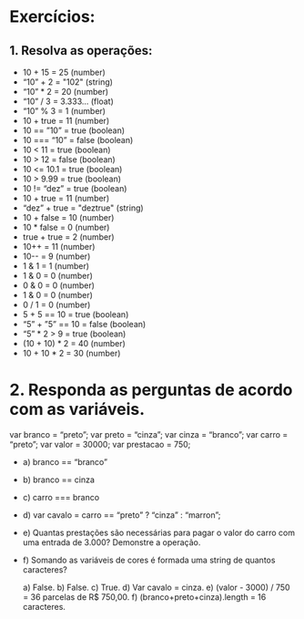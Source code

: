 # Exercícios:

## 1. Resolva as operações:
- 10 + 15 = 25 (number)
- “10” + 2 = "102" (string)
- “10” * 2 = 20 (number)
- “10” / 3 = 3.333... (float)
- “10” % 3 = 1 (number)
- 10 + true = 11 (number)
- 10 == ”10” = true (boolean)
- 10 === “10” = false (boolean)
- 10 < 11 = true (boolean)
- 10 > 12 = false (boolean)
- 10 <= 10.1 = true (boolean)
- 10 > 9.99 = true (boolean)
- 10 != “dez” = true (boolean)
- 10 + true = 11 (number)
- “dez” + true = "deztrue" (string)
- 10 + false = 10 (number)
- 10 * false = 0 (number)
- true + true = 2 (number)
- 10++ = 11 (number)
- 10-- = 9 (number)
- 1 & 1 = 1 (number)
- 1 & 0 = 0 (number)
- 0 & 0 = 0 (number)
- 1 & 0 = 0 (number)
- 0 / 1 = 0 (number)
- 5 + 5 == 10 = true (boolean)
- “5” + ”5” == 10 = false (boolean)
- “5” * 2 > 9 = true (boolean)
- (10 + 10) * 2 = 40 (number)
- 10 + 10 * 2 = 30 (number)

# 2. Responda as perguntas de acordo com as variáveis.
var branco = “preto”;
var preto = “cinza”;
var cinza = “branco”;
var carro = “preto”;
var valor = 30000;
var prestacao = 750;

- a) branco == “branco”
- b) branco == cinza
- c) carro === branco
- d) var cavalo = carro == “preto” ? “cinza” : “marron”;
- e) Quantas prestações são necessárias para pagar o valor do carro com uma entrada
de 3.000? Demonstre a operação.
- f) Somando as variáveis de cores é formada uma string de quantos caracteres?

    a) False.
    b) False.
    c) True.
    d) Var cavalo = cinza.
    e) (valor - 3000) / 750 = 36 parcelas de R$ 750,00. 
    f) (branco+preto+cinza).length = 16 caracteres.